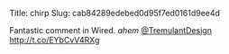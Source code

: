 Title: chirp
Slug: cab84289edebed0d95f7ed0161d9ee4d

Fantastic comment in Wired. *ahem* <a href="http://twitter.com/TremulantDesign">@TremulantDesign</a> <a href="http://t.co/EYbCvV4RXg">http://t.co/EYbCvV4RXg</a>
